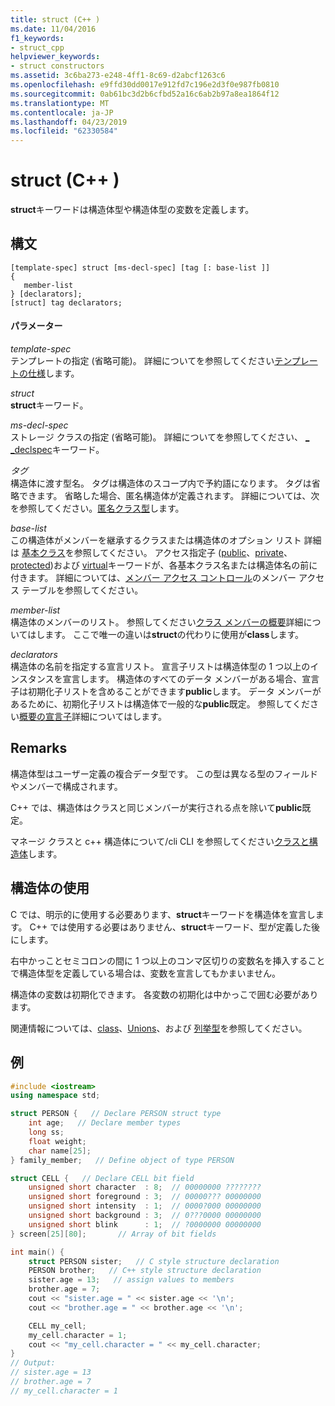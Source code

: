 ```yaml
---
title: struct (C++ )
ms.date: 11/04/2016
f1_keywords:
- struct_cpp
helpviewer_keywords:
- struct constructors
ms.assetid: 3c6ba273-e248-4ff1-8c69-d2abcf1263c6
ms.openlocfilehash: e9ffd30dd0017e912fd7c196e2d3f0e987fb0810
ms.sourcegitcommit: 0ab61bc3d2b6cfbd52a16c6ab2b97a8ea1864f12
ms.translationtype: MT
ms.contentlocale: ja-JP
ms.lasthandoff: 04/23/2019
ms.locfileid: "62330584"
---
```

# <a name="struct-c"></a>struct (C++ )

**struct**キーワードは構造体型や構造体型の変数を定義します。

## <a name="syntax"></a>構文

```
[template-spec] struct [ms-decl-spec] [tag [: base-list ]]
{
   member-list
} [declarators];
[struct] tag declarators;
```

#### <a name="parameters"></a>パラメーター

*template-spec*<br/>
テンプレートの指定 (省略可能)。 詳細についてを参照してください[テンプレートの仕様](templates-cpp.md)します。

*struct*<br/>
**struct**キーワード。

*ms-decl-spec*<br/>
ストレージ クラスの指定 (省略可能)。 詳細についてを参照してください、 [_ _declspec](../cpp/declspec.md)キーワード。

*タグ*<br/>
構造体に渡す型名。 タグは構造体のスコープ内で予約語になります。 タグは省略できます。 省略した場合、匿名構造体が定義されます。 詳細については、次を参照してください。[匿名クラス型](../cpp/anonymous-class-types.md)します。

*base-list*<br/>
この構造体がメンバーを継承するクラスまたは構造体のオプション リスト 詳細は [基本クラス](../cpp/base-classes.md)を参照してください。 アクセス指定子 ([public](../cpp/public-cpp.md)、[private](../cpp/private-cpp.md)、[protected](../cpp/protected-cpp.md))および [virtual](../cpp/virtual-cpp.md)キーワードが、各基本クラス名または構造体名の前に付きます。 詳細については、[メンバー アクセス コントロール](member-access-control-cpp.md)のメンバー アクセス テーブルを参照してください。

*member-list*<br/>
構造体のメンバーのリスト。 参照してください[クラス メンバーの概要](../cpp/class-member-overview.md)詳細についてはします。 ここで唯一の違いは**struct**の代わりに使用が**class**します。

*declarators*<br/>
構造体の名前を指定する宣言リスト。 宣言子リストは構造体型の 1 つ以上のインスタンスを宣言します。 構造体のすべてのデータ メンバーがある場合、宣言子は初期化子リストを含めることができます**public**します。 データ メンバーがあるために、初期化子リストは構造体で一般的な**public**既定。  参照してください[概要の宣言子](../cpp/overview-of-declarators.md)詳細についてはします。

## <a name="remarks"></a>Remarks

構造体型はユーザー定義の複合データ型です。 この型は異なる型のフィールドやメンバーで構成されます。

C++ では、構造体はクラスと同じメンバーが実行される点を除いて**public**既定。

マネージ クラスと c++ 構造体について/cli CLI を参照してください[クラスと構造体](../extensions/classes-and-structs-cpp-component-extensions.md)します。

## <a name="using-a-structure"></a>構造体の使用

C では、明示的に使用する必要あります、**struct**キーワードを構造体を宣言します。 C++ では使用する必要はありません、**struct**キーワード、型が定義した後にします。

右中かっことセミコロンの間に 1 つ以上のコンマ区切りの変数名を挿入することで構造体型を定義している場合は、変数を宣言してもかまいません。

構造体の変数は初期化できます。 各変数の初期化は中かっこで囲む必要があります。

関連情報については、[class](../cpp/class-cpp.md)、[Unions](../cpp/unions.md)、および [列挙型](../cpp/enumerations-cpp.md)を参照してください。

## <a name="example"></a>例

```cpp
#include <iostream>
using namespace std;

struct PERSON {   // Declare PERSON struct type
    int age;   // Declare member types
    long ss;
    float weight;
    char name[25];
} family_member;   // Define object of type PERSON

struct CELL {   // Declare CELL bit field
    unsigned short character  : 8;  // 00000000 ????????
    unsigned short foreground : 3;  // 00000??? 00000000
    unsigned short intensity  : 1;  // 0000?000 00000000
    unsigned short background : 3;  // 0???0000 00000000
    unsigned short blink      : 1;  // ?0000000 00000000
} screen[25][80];       // Array of bit fields

int main() {
    struct PERSON sister;   // C style structure declaration
    PERSON brother;   // C++ style structure declaration
    sister.age = 13;   // assign values to members
    brother.age = 7;
    cout << "sister.age = " << sister.age << '\n';
    cout << "brother.age = " << brother.age << '\n';

    CELL my_cell;
    my_cell.character = 1;
    cout << "my_cell.character = " << my_cell.character;
}
// Output:
// sister.age = 13
// brother.age = 7
// my_cell.character = 1
```
